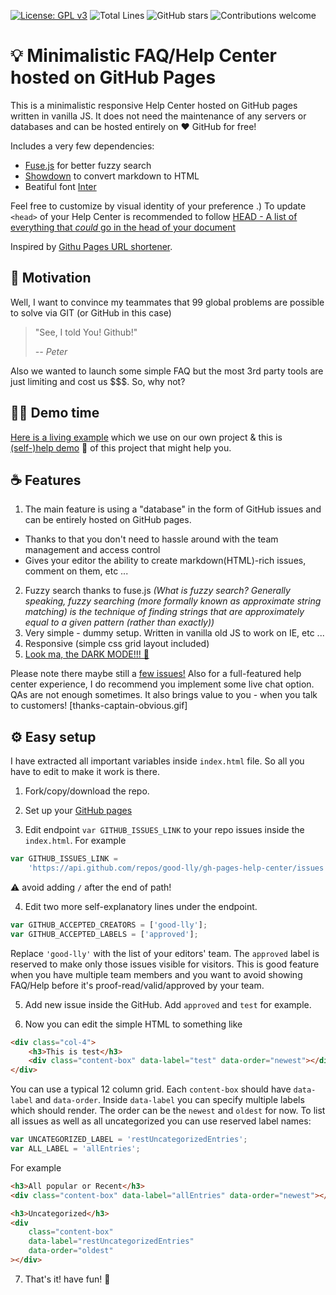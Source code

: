 [![License: GPL v3](https://img.shields.io/badge/License-GPLv3-blue.svg)](https://www.gnu.org/licenses/gpl-3.0)
![Total Lines](https://img.shields.io/tokei/lines/github/good-lly/gh-pages-help-center?color=green)
![GitHub stars](https://img.shields.io/github/stars/good-lly/gh-pages-help-center?style=social)
![Contributions welcome](https://img.shields.io/badge/contributions-welcome-orange.svg)

# 💡 Minimalistic FAQ/Help Center hosted on GitHub Pages

This is a minimalistic responsive Help Center hosted on GitHub pages written in vanilla JS. It does not need the maintenance of any servers or databases and can be hosted entirely on ❤️ GitHub for free!

Includes a very few dependencies:

-   [Fuse.js](https://fusejs.io/) for better fuzzy search
-   [Showdown](https://github.com/showdownjs/showdown) to convert
    markdown to HTML
-   Beatiful font [Inter](https://github.com/rsms/inter)

Feel free to customize by visual identity of your preference .)
To update `<head>` of your Help Center is recommended to follow [HEAD - A list of everything that _could_ go in the head of your document ](https://github.com/joshbuchea/HEAD)

Inspired by [Githu Pages URL shortener](https://github.com/nelsontky/gh-pages-url-shortener/).

## 💪 Motivation

Well, I want to convince my teammates that 99 global problems are possible to solve via GIT (or GitHub in this case)

> "See, I told You! Github!"
>
> _-- Peter_

Also we wanted to launch some simple FAQ but the most 3rd party tools are just limiting and cost us $$$. So, why not?

## 👨‍🏫 Demo time

[Here is a living example](sentienhq.com/help/) which we use on our own project & this is [(self-)help demo](https://good-lly.github.io/gh-pages-help-center/) 🤔 of this project that might help you.

## ☕ Features

1. The main feature is using a "database" in the form of GitHub issues and can be entirely hosted on GitHub pages.

-   Thanks to that you don't need to hassle around with the team management and access control
-   Gives your editor the ability to create markdown(HTML)-rich issues, comment on them, etc ...

2. Fuzzy search thanks to fuse.js _(What is fuzzy search? Generally speaking, fuzzy searching (more formally known as approximate string matching) is the technique of finding strings that are approximately equal to a given pattern (rather than exactly))_
3. Very simple - dummy setup. Written in vanilla old JS to work on IE, etc ...
4. Responsive (simple css grid layout included)
5. [Look ma, the DARK MODE!!! 🌙](https://good-lly.github.io/gh-pages-help-center/index_dark.html)

Please note there maybe still a [few issues!](https://github.com/good-lly/gh-pages-help-center/issues/4) Also for a full-featured help center experience, I do recommend you implement some live chat option. QAs are not enough sometimes. It also brings value to you - when you talk to customers! [thanks-captain-obvious.gif]

## ⚙️ Easy setup

I have extracted all important variables inside `index.html` file. So all you have to edit to make it work is there.

1. Fork/copy/download the repo.

2. Set up your [GitHub pages](https://pages.github.com/)

3. Edit endpoint `var GITHUB_ISSUES_LINK` to your repo issues inside the `index.html`. For example

```javascript
var GITHUB_ISSUES_LINK =
    'https://api.github.com/repos/good-lly/gh-pages-help-center/issues';
```

⚠️ avoid adding `/` after the end of path!

4. Edit two more self-explanatory lines under the endpoint.

```javascript
var GITHUB_ACCEPTED_CREATORS = ['good-lly'];
var GITHUB_ACCEPTED_LABELS = ['approved'];
```

Replace `'good-lly'` with the list of your editors' team. The `approved` label is reserved to make only those issues visible for visitors. This is good feature when you have multiple team members and you want to avoid showing FAQ/Help before it's proof-read/valid/approved by your team.

5. Add new issue inside the GitHub. Add `approved` and `test` for example.

6. Now you can edit the simple HTML to something like

```html
<div class="col-4">
    <h3>This is test</h3>
    <div class="content-box" data-label="test" data-order="newest"></div>
</div>
```

You can use a typical 12 column grid. Each `content-box` should have `data-label` and `data-order`.
Inside `data-label` you can specify multiple labels which should render. The order can be the `newest` and `oldest` for now. To list all issues as well as all uncategorized you can use reserved label names:

```javascript
var UNCATEGORIZED_LABEL = 'restUncategorizedEntries';
var ALL_LABEL = 'allEntries';
```

For example

```html
<h3>All popular or Recent</h3>
<div class="content-box" data-label="allEntries" data-order="newest"></div>

<h3>Uncategorized</h3>
<div
    class="content-box"
    data-label="restUncategorizedEntries"
    data-order="oldest"
></div>
```

7. That's it! have fun! 🥳
